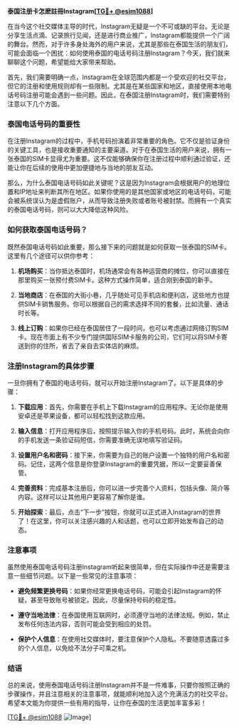 **泰国注册卡怎麽註冊Instagram[[TG💪+ @esim1088](https://t.me/s/esim1088)]**

在当今这个社交媒体主导的时代，Instagram无疑是一个不可或缺的平台。无论是分享生活点滴、记录旅行见闻，还是进行商业推广，Instagram都能提供一个广阔的舞台。然而，对于许多身处海外的用户来说，尤其是那些在泰国生活的朋友们，可能会面临一个困扰：如何使用泰国的电话号码注册Instagram？今天，我们就来聊聊这个问题，希望能给大家带来帮助。

首先，我们需要明确一点，Instagram在全球范围内都是一个受欢迎的社交平台，但它的注册和使用规则却有一些限制。尤其是在某些国家和地区，直接使用本地电话号码注册可能会遇到一些问题。因此，在泰国注册Instagram时，我们需要特别注意以下几个方面。

### 泰国电话号码的重要性

在注册Instagram的过程中，手机号码扮演着非常重要的角色。它不仅是验证身份的关键工具，也是接收重要通知的主要渠道。对于在泰国生活的用户来说，拥有一张泰国的SIM卡显得尤为重要。这不仅能够确保你在注册过程中顺利通过验证，还能让你在后续的使用中更加便捷地与当地的朋友互动。

那么，为什么泰国电话号码如此关键呢？这是因为Instagram会根据用户的地理位置和IP地址来判断其所在地区。如果你使用的是其他国家或地区的电话号码，可能会被系统误认为是虚假账户，从而导致注册失败或者账号被封禁。而拥有一个真实的泰国电话号码，则可以大大降低这种风险。

### 如何获取泰国电话号码？

既然泰国电话号码如此重要，那么接下来的问题就是如何获取一张泰国的SIM卡。这里有几个途径可以供你参考：

1. **机场购买**：当你抵达泰国时，机场通常会有各种运营商的摊位，你可以直接在那里购买一张预付费SIM卡。这种方式操作简单，适合刚到泰国的新手。
   
2. **当地商店**：在泰国的大街小巷，几乎随处可见手机店和便利店，这些地方也提供SIM卡销售服务。你可以根据自己的需求选择不同的套餐，比如流量、通话时长等。

3. **线上订购**：如果你已经在泰国居住了一段时间，也可以考虑通过网络订购SIM卡。现在市面上有不少专门提供国际SIM卡服务的公司，它们可以将SIM卡寄送到你的住所，省去了亲自去实体店的麻烦。

### 注册Instagram的具体步骤

一旦你拥有了泰国的电话号码，就可以开始注册Instagram了。以下是具体的步骤：

1. **下载应用**：首先，你需要在手机上下载Instagram的应用程序。无论你是使用安卓还是苹果设备，都可以轻松找到这款应用。

2. **输入信息**：打开应用程序后，按照提示输入你的手机号码。此时，系统会向你的手机发送一条验证码短信，你需要准确无误地填写验证码。

3. **设置用户名和密码**：接下来，你需要为自己的账户设置一个独特的用户名和密码。记住，这两个信息是你登录Instagram的重要凭据，所以一定要妥善保管。

4. **完善资料**：完成基本注册后，你可以进一步完善个人资料，包括头像、简介等内容。这样可以让其他用户更容易了解你是谁。

5. **开始探索**：最后，点击“下一步”按钮，你就可以正式进入Instagram的世界了！在这里，你可以关注感兴趣的人和话题，也可以立即开始发布自己的动态。

### 注意事项

虽然使用泰国电话号码注册Instagram听起来很简单，但在实际操作中还是需要注意一些细节问题。以下是一些常见的注意事项：

- **避免频繁更换号码**：如果你经常更换电话号码，可能会引起Instagram的怀疑，甚至导致账号被锁定。因此，尽量保持号码的稳定性。

- **遵守当地法律**：在泰国使用互联网时，必须遵守当地的法律法规。例如，禁止发布任何违法内容，否则可能会受到相应的处罚。

- **保护个人信息**：在使用社交媒体时，要注意保护个人隐私。不要随意透露过多的个人信息，以免给不法分子可乘之机。

### 结语

总的来说，使用泰国电话号码注册Instagram并不是一件难事，只要你按照正确的步骤操作，并且注意相关的注意事项，就能顺利地加入这个充满活力的社交平台。希望本文能为你提供一些有用的指导，让你在泰国的生活更加丰富多彩！

[[TG💪+ @esim1088](https://t.me/s/esim1088) ![Image](https://i.postimg.cc/4NQfJmqS/Snipaste-2025-05-13-00-14-12.png)]